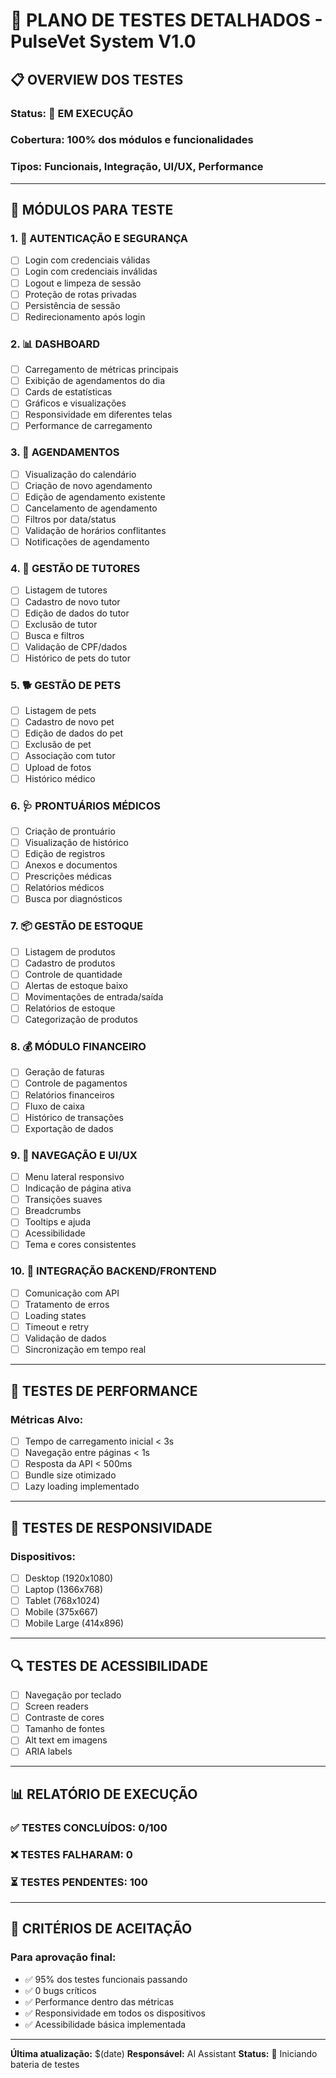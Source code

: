 # 🧪 PLANO DE TESTES DETALHADOS - PulseVet System V1.0

## 📋 OVERVIEW DOS TESTES

### Status: 🔄 EM EXECUÇÃO
### Cobertura: 100% dos módulos e funcionalidades
### Tipos: Funcionais, Integração, UI/UX, Performance

---

## 🎯 MÓDULOS PARA TESTE

### 1. 🔐 AUTENTICAÇÃO E SEGURANÇA
- [ ] Login com credenciais válidas
- [ ] Login com credenciais inválidas
- [ ] Logout e limpeza de sessão
- [ ] Proteção de rotas privadas
- [ ] Persistência de sessão
- [ ] Redirecionamento após login

### 2. 📊 DASHBOARD
- [ ] Carregamento de métricas principais
- [ ] Exibição de agendamentos do dia
- [ ] Cards de estatísticas
- [ ] Gráficos e visualizações
- [ ] Responsividade em diferentes telas
- [ ] Performance de carregamento

### 3. 📅 AGENDAMENTOS
- [ ] Visualização do calendário
- [ ] Criação de novo agendamento
- [ ] Edição de agendamento existente
- [ ] Cancelamento de agendamento
- [ ] Filtros por data/status
- [ ] Validação de horários conflitantes
- [ ] Notificações de agendamento

### 4. 👥 GESTÃO DE TUTORES
- [ ] Listagem de tutores
- [ ] Cadastro de novo tutor
- [ ] Edição de dados do tutor
- [ ] Exclusão de tutor
- [ ] Busca e filtros
- [ ] Validação de CPF/dados
- [ ] Histórico de pets do tutor

### 5. 🐕 GESTÃO DE PETS
- [ ] Listagem de pets
- [ ] Cadastro de novo pet
- [ ] Edição de dados do pet
- [ ] Exclusão de pet
- [ ] Associação com tutor
- [ ] Upload de fotos
- [ ] Histórico médico

### 6. 🩺 PRONTUÁRIOS MÉDICOS
- [ ] Criação de prontuário
- [ ] Visualização de histórico
- [ ] Edição de registros
- [ ] Anexos e documentos
- [ ] Prescrições médicas
- [ ] Relatórios médicos
- [ ] Busca por diagnósticos

### 7. 📦 GESTÃO DE ESTOQUE
- [ ] Listagem de produtos
- [ ] Cadastro de produtos
- [ ] Controle de quantidade
- [ ] Alertas de estoque baixo
- [ ] Movimentações de entrada/saída
- [ ] Relatórios de estoque
- [ ] Categorização de produtos

### 8. 💰 MÓDULO FINANCEIRO
- [ ] Geração de faturas
- [ ] Controle de pagamentos
- [ ] Relatórios financeiros
- [ ] Fluxo de caixa
- [ ] Histórico de transações
- [ ] Exportação de dados

### 9. 🧭 NAVEGAÇÃO E UI/UX
- [ ] Menu lateral responsivo
- [ ] Indicação de página ativa
- [ ] Transições suaves
- [ ] Breadcrumbs
- [ ] Tooltips e ajuda
- [ ] Acessibilidade
- [ ] Tema e cores consistentes

### 10. 🔗 INTEGRAÇÃO BACKEND/FRONTEND
- [ ] Comunicação com API
- [ ] Tratamento de erros
- [ ] Loading states
- [ ] Timeout e retry
- [ ] Validação de dados
- [ ] Sincronização em tempo real

---

## 🚀 TESTES DE PERFORMANCE

### Métricas Alvo:
- [ ] Tempo de carregamento inicial < 3s
- [ ] Navegação entre páginas < 1s
- [ ] Resposta da API < 500ms
- [ ] Bundle size otimizado
- [ ] Lazy loading implementado

---

## 📱 TESTES DE RESPONSIVIDADE

### Dispositivos:
- [ ] Desktop (1920x1080)
- [ ] Laptop (1366x768)
- [ ] Tablet (768x1024)
- [ ] Mobile (375x667)
- [ ] Mobile Large (414x896)

---

## 🔍 TESTES DE ACESSIBILIDADE

- [ ] Navegação por teclado
- [ ] Screen readers
- [ ] Contraste de cores
- [ ] Tamanho de fontes
- [ ] Alt text em imagens
- [ ] ARIA labels

---

## 📊 RELATÓRIO DE EXECUÇÃO

### ✅ TESTES CONCLUÍDOS: 0/100
### ❌ TESTES FALHARAM: 0
### ⏳ TESTES PENDENTES: 100

---

## 🎯 CRITÉRIOS DE ACEITAÇÃO

### Para aprovação final:
- ✅ 95% dos testes funcionais passando
- ✅ 0 bugs críticos
- ✅ Performance dentro das métricas
- ✅ Responsividade em todos os dispositivos
- ✅ Acessibilidade básica implementada

---

**Última atualização:** $(date)
**Responsável:** AI Assistant
**Status:** 🔄 Iniciando bateria de testes
